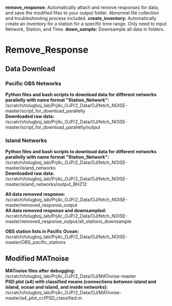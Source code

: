 **remove_response:** Automatically attach and remove responses for data, and save the modified files to your output folder. Abnormal file collection and troubleshooting process included. 
**create_inventory:** Automatically create an inventory for a station for a specific time range. Only need to input Network, Station, and Time.
**down_sample:** Downsample all data in folders.

# Remove_Response

## Data Download
### Pacific OBS Networks
**Python files and bash scripts to download data for different networks parallelly with name format "Station_Network":** /scratch/tolugboj_lab/Prj4c_OJP/2_Data/OJ/fetch_NOISE-master/script_for_download_parallelly  
**Downloaded raw data:** /scratch/tolugboj_lab/Prj4c_OJP/2_Data/OJ/fetch_NOISE-master/script_for_download_parallelly/output  

### Island Networks
**Python files and bash scripts to download data for different networks parallelly with name format "Station_Network":** /scratch/tolugboj_lab/Prj4c_OJP/2_Data/OJ/fetch_NOISE-master/island_networks  
**Downloaded raw data:** /scratch/tolugboj_lab/Prj4c_OJP/2_Data/OJ/fetch_NOISE-master/island_networks/output_BHZ12  

**All data removed response:** /scratch/tolugboj_lab/Prj4c_OJP/2_Data/OJ/fetch_NOISE-master/removed_response_output  
**All data removed response and downsampled:** /scratch/tolugboj_lab/Prj4c_OJP/2_Data/OJ/fetch_NOISE-master/removed_response_output/all_stations_downsample  

**OBS station lists in Pacific Ocean:** /scratch/tolugboj_lab/Prj4c_OJP/2_Data/OJ/fetch_NOISE-master/OBS_pacific_stations

## Modified MATnoise
**MATnoise files after debugging:** /scratch/tolugboj_lab/Prj4c_OJP/2_Data/OJ/MATnoise-master  
**PSD plot (a4) with classified means (connections between island and island, ocean and island, and inside networks):** /scratch/tolugboj_lab/Prj4c_OJP/2_Data/OJ/MATnoise-master/a4_plot_ccfPSD_classified.m  
